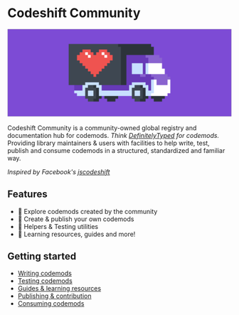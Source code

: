 # Codeshift Community

<p align="center">
  <img width="700" src="assets/github-banner.png" alt="CodeshiftCommunity Logo">
</p>

Codeshift Community is a community-owned global registry and documentation hub for codemods. _Think [DefinitelyTyped](https://github.com/DefinitelyTyped/DefinitelyTyped) for codemods._ Providing library maintainers & users with facilities to help write, test, publish and consume codemods in a structured, standardized and familiar way.

_Inspired by Facebook's [jscodeshift](https://github.com/facebook/jscodeshift)_

## Features

- 🔭 Explore codemods created by the community
- 🚛 Create & publish your own codemods
- 🤖 Helpers & Testing utilities
- 📖 Learning resources, guides and more!

## Getting started

- [Writing codemods](docs/authoring)
- [Testing codemods](docs/testing)
- [Guides & learning resources](docs/your-first-codemod)
- [Publishing & contribution](docs/contribution)
- [Consuming codemods](docs/consuming)
